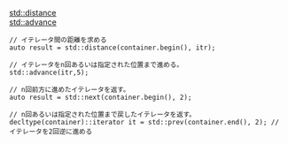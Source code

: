 [std::distance](https://cpprefjp.github.io/reference/iterator/distance.html)<br>
[std::advance](https://cpprefjp.github.io/reference/iterator/ranges_advance.html)<Br>
```
// イテレータ間の距離を求める
auto result = std::distance(container.begin(), itr);

// イテレータをn回あるいは指定された位置まで進める。
std::advance(itr,5);

// n回前方に進めたイテレータを返す。
auto result = std::next(container.begin(), 2);

// n回あるいは指定された位置まで戻したイテレータを返す。
decltype(container)::iterator it = std::prev(container.end(), 2); // イテレータを2回逆に進める

```
